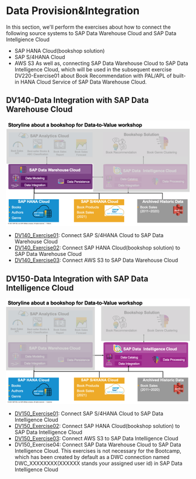 # Data Provision&Integration 
In this section, we'll perform the exercises about how to connect the following source systems to SAP Data Warehouse Cloud and SAP Data Intellgience Cloud
- SAP HANA Cloud(bookshop solution)
- SAP S/4HANA Cloud
- AWS S3
As well as, connecting SAP Data Warehouse Cloud to SAP Data Intelligence Cloud, which will be used in the subsequent exercise DV220-Exercise01 about Book Recommendation with PAL/APL of built-in HANA Cloud Service of SAP Data Warehouse Cloud.
## DV140-Data Integration with SAP Data Warehouse Cloud
![Bookshop Data Integration with SAP Data Warehouse Cloud](../resources/bookshop-data-integration-dwc.png)
- [DV140_Exercise01](exercises/DV140_Exercise01_S4HC_DWC_Connection_Setup.pdf): Connect SAP S/4HANA Cloud to SAP Data Warehouse Cloud
- [DV140_Exercise02](exercises/DV140_Exercise02_SAPHC_DWC_Connection_Setup.pdf): Connect SAP HANA Cloud(bookshop solution) to SAP Data Warehouse Cloud
- [DV140_Exercise03](exercises/DV140_Exercise03_S3_DWC_Connection_Setup.pdf): Connect AWS S3 to SAP Data Warehouse Cloud

## DV150-Data Integration with SAP Data Intelligence Cloud
![Bookshop Data Integration with SAP Data Intelligence Cloud](../resources/bookshop-data-integration-di.png)
- [DV150_Exercise01](exercises/DV150_Exercise01_S4HC_DI_Connection_Setup.pdf): Connect SAP S/4HANA Cloud to SAP Data Intelligence Cloud
- [DV150_Exercise02](exercises/DV150_Exercise02_SAPHC_DI_Connection_Setup.pdf): Connect SAP HANA Cloud(bookshop solution) to SAP Data Intelligence Cloud
- [DV150_Exercise03](exercises/DV150_Exercise03_S3_DI_Connection_Setup.pdf): Connect AWS S3 to SAP Data Intelligence Cloud
- DV150_Exercise04: Connect SAP Data Warehouse Cloud to SAP Data Intelligence Cloud. This exercises is not necessary for the Bootcamp, which has been created by default as a DWC connection named DWC_XXXXXXXX(XXXXXX stands your assigned user id) in SAP Data Intelligence Cloud